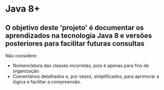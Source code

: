 <h1>Java 8+</h1>
<h2>O objetivo deste 'projeto' é documentar os aprendizados na tecnologia Java 8 e versões posteriores para facilitar futuras consultas</h2>
<p>Não considere:</p>
<ul>
    <li>Nomenclatura das classes incorretas, pois é apenas para fins de organização</li>
    <li>Comentários detalhados e, por vezes, simplificados, para aprimorar a lógica e facilitar a compreensão.</li>
</ul>